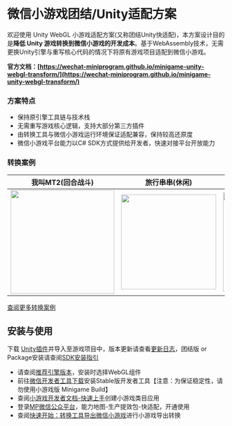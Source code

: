 # 微信小游戏团结/Unity适配方案

欢迎使用 Unity WebGL 小游戏适配方案(又称团结Unity快适配)，本方案设计目的是**降低 Unity 游戏转换到微信小游戏的开发成本**。基于WebAssembly技术，无需更换Unity引擎与重写核心代码的情况下将原有游戏项目适配到微信小游戏。

**官方文档：[https://wechat-miniprogram.github.io/minigame-unity-webgl-transform/](https://wechat-miniprogram.github.io/minigame-unity-webgl-transform/)**


### 方案特点
* 保持原引擎工具链与技术栈
* 无需重写游戏核心逻辑，支持大部分第三方插件
* 由转换工具与微信小游戏运行环境保证适配兼容，保持较高还原度
* 微信小游戏平台能力以C# SDK方式提供给开发者，快速对接平台开放能力

### 转换案例
| 我叫MT2(回合战斗) | 旅行串串(休闲) | 谜题大陆(SLG) | 热血神剑(MMO) | 
| --- | --- | --- | --- |
| <img src='./image/showcase34.png' width="240"/> | <img src='./image/showcase32.png' width="220"/> |  <img src='./image/showcase25.png' width="230"/>| <img src='./image/showcase33.png' width="230"/> |

[查阅更多转换案例](Design/ShowCase.md)

## 安装与使用

下载 [Unity插件](https://game.weixin.qq.com/cgi-bin/gamewxagwasmsplitwap/getunityplugininfo?download=1)并导入至游戏项目中，版本更新请查看[更新日志](https://wechat-miniprogram.github.io/minigame-unity-webgl-transform/CHANGELOG.html)，团结版 or Package安装请查阅[SDK安装指引](https://wechat-miniprogram.github.io/minigame-unity-webgl-transform/Design/SDKInstaller.html)

- 请查阅[推荐引擎版本](https://wechat-miniprogram.github.io/minigame-unity-webgl-transform/Design/UnityVersion.html)，安装时选择WebGL组件
- 前往[微信开发者工具下载](https://developers.weixin.qq.com/miniprogram/dev/devtools/stable.html)安装Stable版开发者工具【注意：为保证稳定性，请勿使用小游戏版 Minigame Build】
- 查阅[小游戏开发者文档-快速上手](https://developers.weixin.qq.com/minigame/dev/guide/)创建小游戏类目应用
- 登录[MP微信公众平台](https://mp.weixin.qq.com)，能力地图-生产提效包-快适配，开通使用
- 查阅[快速开始：转换工具导出微信小游戏](https://wechat-miniprogram.github.io/minigame-unity-webgl-transform/Design/Transform.html)进行小游戏导出转换
